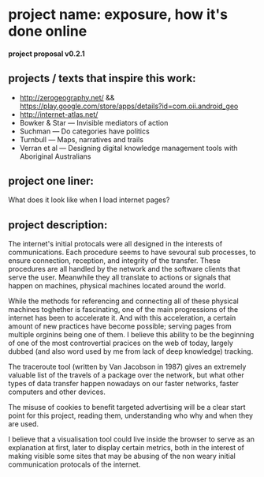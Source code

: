 # project name: exposure, how it's done online
#### project proposal v0.2.1

## projects / texts that inspire this work:
* http://zerogeography.net/ && https://play.google.com/store/apps/details?id=com.oii.android_geo
* http://internet-atlas.net/
* Bowker & Star — Invisible mediators of action
* Suchman — Do categories have politics
* Turnbull — Maps, narratives and trails
* Verran et al — Designing digital knowledge management tools with Aboriginal Australians

## project one liner:
What does it look like when I load internet pages?

## project description:
The internet's initial protocals were all designed in the interests of communications. Each procedure seems to have sevoural sub processes, to ensure connection, reception, and integrity of the transfer. These procedures are all handled by the network and the software clients that serve the user. Meanwhile they all translate to actions or signals that happen on machines, physical machines located around the world.

While the methods for referencing and connecting all of these physical machines toghether is fascinating, one of the main progressions of the internet has been to accelerate it. And with this acceleration, a certain amount of new practices have become possible; serving pages from multiple orginins being one of them. I believe this ability to be the beginning of one of the most controvertial pracices on the web of today, largely dubbed (and also word used by me from lack of deep knowledge) tracking.

The traceroute tool (written by Van Jacobson in 1987) gives an extremely valuable list of the travels of a package over the network, but what other types of data transfer happen nowadays on our faster networks, faster computers and other devices.

The misuse of cookies to benefit targeted advertising will be a clear start point for this project, reading them, understanding who why and when they are used.

I believe that a visualisation tool could live inside the browser to serve as an explanation at first, later to display certain metrics, both in the interest of making visible some sites that may be abusing of the non weary initial communication protocals of the internet.
